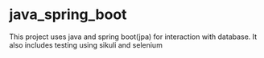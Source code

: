 # java_spring_boot
This project uses java and spring boot(jpa) for interaction with database. It also includes testing using sikuli and selenium
